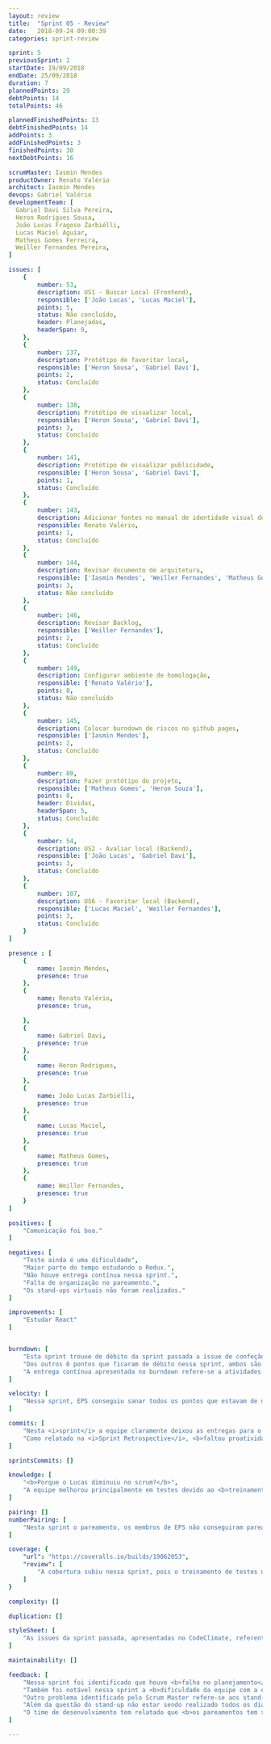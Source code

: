 ```yaml
---
layout: review
title:  "Sprint 05 - Review"
date:   2018-09-24 09:00:39
categories: sprint-review

sprint: 5
previousSprint: 2
startDate: 19/09/2018
endDate: 25/09/2018
duration: 7
plannedPoints: 29
debtPoints: 14
totalPoints: 46

plannedFinishedPoints: 13
debtFinishedPoints: 14
addPoints: 3
addFinishedPoints: 3
finishedPoints: 30
nextDebtPoints: 16

scrumMaster: Iasmin Mendes
productOwner: Renato Valério
architect: Iasmin Mendes
devops: Gabriel Valério
developmentTeam: [
  Gabriel Davi Silva Pereira,
  Heron Rodrigues Sousa,
  João Lucas Fragoso Zarbiélli,
  Lucas Maciel Aguiar,
  Matheus Gomes Ferreira,
  Weiller Fernandes Pereira,
]

issues: [
    {
        number: 53,
        description: US1 - Buscar Local (Frontend),
        responsible: ['João Lucas', 'Lucas Maciel'],
        points: 5,
        status: Não concluído,
        header: Planejadas,
        headerSpan: 9,
    },
    {
        number: 137,
        description: Protótipo de favoritar local,
        responsible: ['Heron Sousa', 'Gabriel Davi'],
        points: 2,
        status: Concluído
    },
    {
        number: 138,
        description: Protótipo de visualizar local,
        responsible: ['Heron Sousa', 'Gabriel Davi'],
        points: 3,
        status: Concluído
    },
    {
        number: 141,
        description: Protótipo de visualizar publicidade,
        responsible: ['Heron Sousa', 'Gabriel Davi'],
        points: 1,
        status: Concluído
    },
    {
        number: 143,
        description: Adicionar fontes no manual de identidade visual do App,
        responsible: Renato Valério,
        points: 1,
        status: Concluído
    },
    {
        number: 144,
        description: Revisar documento de arquitetura,
        responsible: ['Iasmin Mendes', 'Weiller Fernandes', 'Matheus Gomes'],
        points: 3,
        status: Não concluído
    },
    {
        number: 146,
        description: Revisar Backlog,
        responsible: ['Weiller Fernandes'],
        points: 2,
        status: Concluído
    },
    {
        number: 149,
        description: Configurar ambiente de homologação,
        responsible: ['Renato Valério'],
        points: 8,
        status: Não concluído
    },
    {
        number: 145,
        description: Colocar burndown de riscos no github pages,
        responsible: ['Iasmin Mendes'],
        points: 2,
        status: Concluído
    },
    {
        number: 80,
        description: Fazer protótipo do projeto,
        responsible: ['Matheus Gomes', 'Heron Souza'],
        points: 8,
        header: Dividas,
        headerSpan: 5,
        status: Concluído
    },
    {
        number: 54,
        description: US2 - Avaliar local (Backend),
        responsible: ['João Lucas', 'Gabriel Davi'],
        points: 3,
        status: Concluído
    },
    {
        number: 107,
        description: US6 - Favoritar local (Backend),
        responsible: ['Lucas Maciel', 'Weiller Fernandes'],
        points: 3,
        status: Concluído
    }
]

presence : [
    {
        name: Iasmin Mendes,
        presence: true
    },
    {
        name: Renato Valério,
        presence: true,

    },
    {
        name: Gabriel Davi,
        presence: true
    },
    {
        name: Heron Rodrigues,
        presence: true
    },
    {
        name: João Lucas Zarbiélli,
        presence: true
    },
    {
        name: Lucas Maciel,
        presence: true
    },
    {
        name: Matheus Gomes,
        presence: true
    },
    {
        name: Weiller Fernandes,
        presence: true
    }
]

positives: [
    "Comunicação foi boa."
]

negatives: [
    "Teste ainda é uma dificuldade",
    "Maior parte do tempo estudando o Redux.",
    "Não houve entrega contínua nessa sprint.",
    "Falta de organização no pareamento.",
    "Os stand-ups virtuais não foram realizados."
]

improvements: [
    "Estudar React"
]


burndown: [
    "Esta sprint trouxe de débito da sprint passada a issue de confeção do protótipo. <b>No planning desta sprint não foi identificado que essa issue deveria ser quebrada</b>, e o resultado foi que essa issue atrapalhou o burndown novamente. Por ser uma issue grande - de 8 pontos - mais uma vez ela não foi entregue.",
    "Dos outros 6 pontos que ficaram de débito nessa sprint, ambos são referente a implementação de user stories. E a falta de entrega desses pontos refere-se a <b>dificuldade da equipe em fazer os testes</b>. Assim, as funcionalidades foram implementadas, mas os pull requests não foram aprovados pela falta de testes.",
    "A entrega contínua apresentada no burndown refere-se a atividades de gerência e documentação do projeto."
]

velocity: [
    "Nessa sprint, EPS conseguiu sanar todos os pontos que estavam de dívida da sprint anterior. Contudo, como já explicado na análide no Burndown, O time de desenvolvimento teve dificuldade para entregas as histórias testadas e o protótipo finalizado. O que implicou diretamente na queda do velocity."
]

commits: [
    "Nesta <i>sprint</i> a equipe claramente deixou as entregas para o final, resultando em vários pontos de débitos para a próxima <i>sprint</i>.",
    "Como relatado na <i>Sprint Retrospective</i>, <b>faltou proatividade</b> da equipe."
]

sprintsCommits: []

knowledge: [
    "<b>Porque o Lucas diminuiu no scrum?</b>",
    "A equipe melhorou principalmente em testes devido ao <b>treinamento</b> aplicado nesta sprint, contudo, o conhecimento em testes ainda se mostrou um obstáculo para a equipe."
]

pairing: []
numberPairing: [
    "Nesta sprint o pareamento, os membros de EPS não conseguiram parear como havia sido planejado devido a falta de organização da dupla e dificuldade para encontrar horários compatíveis."
]

coverage: {
    "url": "https://coveralls.io/builds/19062053",
    "review": [
        "A cobertura subiu nessa sprint, pois o treinamento de testes usou o próprio código que havia sido elaborado pelo time de desenvolvimento na Sprint 3 para busca de locais como exemplo. Assim, ao final do treinamento, o código testado foi submetido para a <code>devel</code> com o objetivo de ser usado como exemplo para os testes futuros."
    ]
}

complexity: []

duplication: []

styleSheet: [
    "As issues da sprint passada, apresentadas no CodeClimate, referente a aplicação da folha de estilo nos arquivos auto-gerados pelo Rails, ainda não foram solucionadas nessa sprint."
]

maintainability: []

feedback: [
    "Nessa sprint foi identificado que houve <b>falha no planejamento</b>. Até então nossos rituais - sprint review, sprint retrospective e sprint planning - aconteciam um em sequência do outro toda terça-feira. Isso acarretou que o <b>planning era elaborado sem o Scrum Master ter analisado com calma as métricas e os resultados do final da sprint</b>. Dessa forma, a issues de <code>Confeccionar Protótipo</code>, que deveria ter sido quebrada em issues menores depois de ter ficado como débito da sprint 3, passou para a sprint 4 ainda como uma única história. O que implicou novamente em uma <b>issue grande que não foi entregue dentro do tempo</b> da sprint apesar da equipe ter avançado bastante no seu desenvolvimento. O problema só foi identificado quando o Scrum Master estava transpondo os dados da sprint para a documentação do projeto. Mediante essa situação, a equipe optou por <b>dividir os rituais em dois dias</b>. Na terça-feira será o fechamento da sprint realizando os rituais de review e retrospective, e na Quarta-feira será realizado o planning, com o Scrum Master já tendo avaliado todos os fatores referentes ao fechamento da sprint passada.",
    "Também foi notável nessa sprint a <b>dificuldade da equipe com a elaboração de testes</b>, portanto deve-se na próxima sprint promover treinamento, pareamentos com EPS ou dojos que visem sanar o quanto antes esse obstáculo.",
    "Outro problema identificado pelo Scrum Master refere-se aos stand-ups. Até então os stand-ups estavam sendo realizados de terça a sexta-feira, que são os dias que a equipe tem maior disponibilidade presencial. Contudo, <b>durante o final de semana e a segunda-feira - que é o período que a equipe mais produz - não há a realização de stand-ups</b>, e o time de desenvolvimento somente mandava as dúvidas pelo Telegram caso precisassem. Isso acarretou que a <b>dificuldade com testes que a equipe estava somente foi identificada no último dia da sprint</b>, que era quando ocorria stand-up de novo. Dessa forma não foi mais possível corrigir o problema antes que a sprint acabasse.",
    "Além da questão do stand-up não estar sendo realizado todos os dias, ainda há a ocorrência de <b>ausência de membros</b> durante o stand-up. O que implica no desalinhamento da equipe sobre as atividades em andamento.",
    "O time de desenvolvimento tem relatado que <b>os pareamentos tem sido bastante produtivos</b>."
]

---
```


